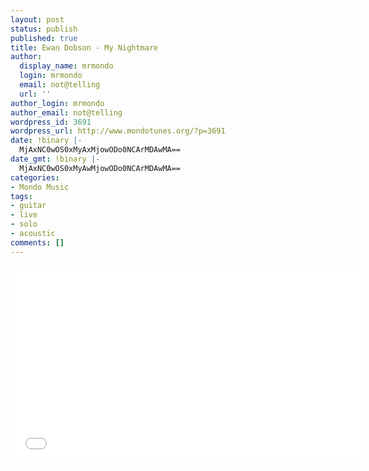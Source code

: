 ```yaml
---
layout: post
status: publish
published: true
title: Ewan Dobson - My Nightmare
author:
  display_name: mrmondo
  login: mrmondo
  email: not@telling
  url: ''
author_login: mrmondo
author_email: not@telling
wordpress_id: 3691
wordpress_url: http://www.mondotunes.org/?p=3691
date: !binary |-
  MjAxNC0wOS0xMyAxMjowODo0NCArMDAwMA==
date_gmt: !binary |-
  MjAxNC0wOS0xMyAwMjowODo0NCArMDAwMA==
categories:
- Mondo Music
tags:
- guitar
- live
- solo
- acoustic
comments: []
---
```

<iframe width="560" height="315" src="//www.youtube.com/embed/r3Ezcu9oSrc" frameborder="0"> </iframe>
